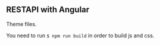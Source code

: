 ## RESTAPI with Angular

Theme files.

You need to run `$ npm run build` in order to build js and css.
